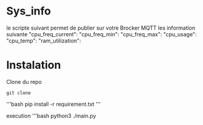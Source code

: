 # Sys_info
le scripte suivant permet de publier sur votre Brocker MQTT les information suivante 
    "cpu_freq_current": 
    "cpu_freq_min": 
    "cpu_freq_max": 
    "cpu_usage": 
    "cpu_temp": 
    "ram_utilization": 

# Instalation 
Clone du repo 

```bach
git clone
```

'''bash 
    pip install -r requirement.txt
'''

execution 
'''bash 
python3 ./main.py
